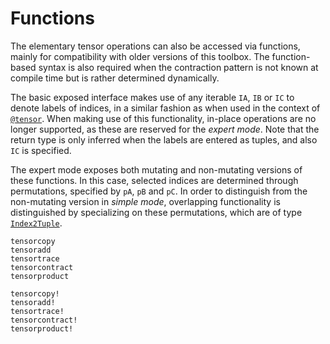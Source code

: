 # Functions

The elementary tensor operations can also be accessed via functions, mainly for compatibility with older versions of this toolbox.
The function-based syntax is also required when the contraction pattern is not known at compile time but is rather determined dynamically.

The basic exposed interface makes use of any iterable `IA`, `IB` or `IC` to denote labels of indices, in a similar fashion as when used in the context of [`@tensor`](@ref).
When making use of this functionality, in-place operations are no longer supported, as these are reserved for the *expert mode*.
Note that the return type is only inferred when the labels are entered as tuples, and also `IC` is specified.

The expert mode exposes both mutating and non-mutating versions of these functions.
In this case, selected indices are determined through permutations, specified by `pA`, `pB` and `pC`.
In order to distinguish from the non-mutating version in *simple mode*, overlapping functionality is distinguished by specializing on these permutations, which are of type [`Index2Tuple`](@ref).

```@docs
tensorcopy
tensoradd
tensortrace
tensorcontract
tensorproduct
```

```@docs
tensorcopy!
tensoradd!
tensortrace!
tensorcontract!
tensorproduct!
```

<!-- tensorcopy! and tensorproduct!? -->
